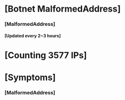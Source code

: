 # [Botnet MalformedAddress]
### [MalformedAddress]
#### [Updated every 2~3 hours]

# [Counting 3577 IPs]

# [Symptoms] 
###   [MalformedAddress]
